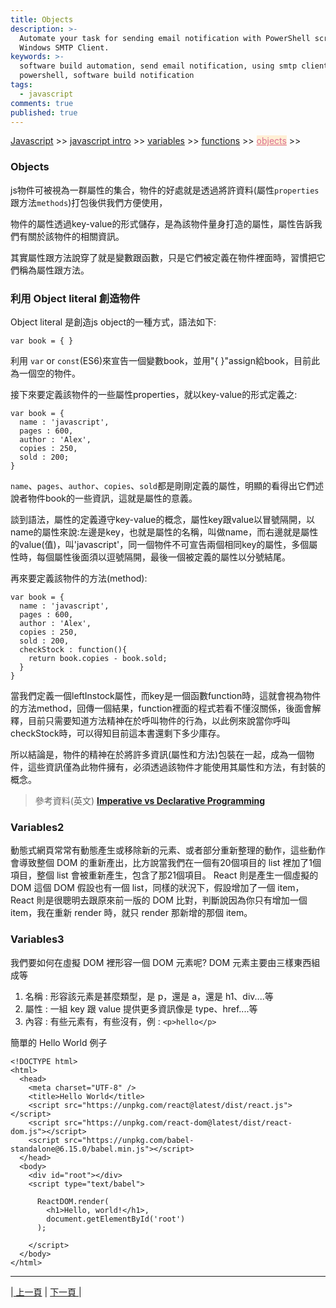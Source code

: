 ```yaml
---
title: Objects
description: >-
  Automate your task for sending email notification with PowerShell script and
  Windows SMTP Client.
keywords: >-
  software build automation, send email notification, using smtp client in
  powershell, software build notification
tags:
  - javascript
comments: true
published: true
---
```


<a href="/javascript/">Javascript</a> >>
<a href="/javascript/javascript_intro/">javascript intro</a> >>
<a href="/javascript/javascript_variables/">variables</a> >>
<a href="/javascript/javascript_functions/">functions</a> >>
<a href="/javascript/javascript_objects/" style="color:palevioletred;background-color:papayawhip;">objects</a> >>
<div class="divider"></div>

### Objects

js物件可被視為一群屬性的集合，物件的好處就是透過將許資料(屬性`properties`跟方法`methods`)打包後供我們方便使用，

物件的屬性透過key-value的形式儲存，是為該物件量身打造的屬性，屬性告訴我們有關於該物件的相關資訊。

其實屬性跟方法說穿了就是變數跟函數，只是它們被定義在物件裡面時，習慣把它們稱為屬性跟方法。

### 利用 Object literal 創造物件
Object literal 是創造js object的一種方式，語法如下:
```
var book = { }
```

利用 `var` or `const`(ES6)來宣告一個變數book，並用"{ }"assign給book，目前此為一個空的物件。

接下來要定義該物件的一些屬性properties，就以key-value的形式定義之:
```
var book = { 
  name : 'javascript',
  pages : 600,
  author : 'Alex',
  copies : 250,
  sold : 200;
}
```
`name`、`pages`、`author`、`copies`、`sold`都是剛剛定義的屬性，明顯的看得出它們述說者物件book的一些資訊，這就是屬性的意義。

談到語法，屬性的定義遵守key-value的概念，屬性key跟value以冒號隔開，以name的屬性來說:左邊是key，也就是屬性的名稱，叫做name，而右邊就是屬性的value(值)，叫'javascript'，同一個物件不可宣告兩個相同key的屬性，多個屬性時，每個屬性後面須以逗號隔開，最後一個被定義的屬性以分號結尾。

再來要定義該物件的方法(method):
```
var book = { 
  name : 'javascript',
  pages : 600,
  author : 'Alex',
  copies : 250,
  sold : 200,
  checkStock : function(){
    return book.copies - book.sold;
  }
}
```
當我們定義一個leftInstock屬性，而key是一個函數function時，這就會視為物件的方法method，回傳一個結果，function裡面的程式若看不懂沒關係，後面會解釋，目前只需要知道方法精神在於呼叫物件的行為，以此例來說當你呼叫checkStock時，可以得知目前這本書還剩下多少庫存。

所以結論是，物件的精神在於將許多資訊(屬性和方法)包裝在一起，成為一個物件，這些資訊僅為此物件擁有，必須透過該物件才能使用其屬性和方法，有封裝的概念。


> 參考資料(英文) **<a href="https://tylermcginnis.com/imperative-vs-declarative-programming/" target="_blank"> Imperative vs Declarative Programming</a>**


### Variables2
動態式網頁常常有動態產生或移除新的元素、或者部分重新整理的動作，這些動作會導致整個 DOM 的重新產出，比方說當我們在一個有20個項目的 list 裡加了1個項目，整個 list 會被重新產生，包含了那21個項目。
React 則是產生一個虛擬的 DOM 這個 DOM 假設也有一個 list，同樣的狀況下，假設增加了一個 item，React 則是很聰明去跟原來前一版的 DOM 比對，判斷說因為你只有增加一個 item，我在重新 render 時，就只 render 那新增的那個 item。

### Variables3

我們要如何在虛擬 DOM 裡形容一個 DOM 元素呢?
DOM 元素主要由三樣東西組成等
1. 名稱 : 形容該元素是甚麼類型，是 p，還是 a，還是 h1、div....等
2. 屬性 : 一組 key 跟 value 提供更多資訊像是 type、href....等
3. 內容 : 有些元素有，有些沒有，例 : `<p>hello</p>` 

簡單的 Hello World 例子
```
<!DOCTYPE html>
<html>
  <head>
    <meta charset="UTF-8" />
    <title>Hello World</title>
    <script src="https://unpkg.com/react@latest/dist/react.js"></script>
    <script src="https://unpkg.com/react-dom@latest/dist/react-dom.js"></script>
    <script src="https://unpkg.com/babel-standalone@6.15.0/babel.min.js"></script>
  </head>
  <body>
    <div id="root"></div>
    <script type="text/babel">

      ReactDOM.render(
        <h1>Hello, world!</h1>,
        document.getElementById('root')
      );

    </script>
  </body>
</html>
```

---
<div class="pagenation_center">
  <div  class="pagenation_center_inner">
  |<a class="pagenation_link" href="/javascript/javascript_intro"> 上一頁</a> |
   <a class="pagenation_link" href="/javascript/javascript_functions"> 下一頁 </a> |
  </div>
</div>
